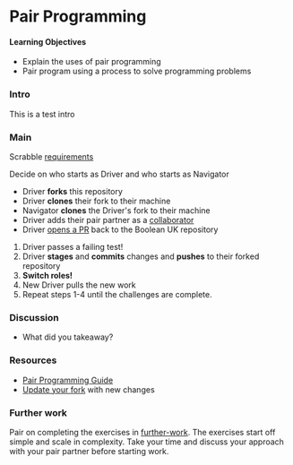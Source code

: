 # Pair Programming

#### Learning Objectives
- Explain the uses of pair programming
- Pair program using a process to solve programming problems

### Intro

This is a test intro

### Main

Scrabble [requirements](./requirements.md)

Decide on who starts as Driver and who starts as Navigator
- Driver **forks** this repository
- Driver **clones** their fork to their machine
- Navigator **clones** the Driver's fork to their machine
- Driver adds their pair partner as a [collaborator](https://docs.github.com/en/github/setting-up-and-managing-your-github-user-account/inviting-collaborators-to-a-personal-repository)
- Driver [opens a PR](https://docs.github.com/en/github/collaborating-with-issues-and-pull-requests/creating-a-pull-request) back to the Boolean UK repository

1. Driver passes a failing test!
2. Driver **stages** and **commits** changes and **pushes** to their forked repository
3. **Switch roles!**
4. New Driver pulls the new work
5. Repeat steps 1-4 until the challenges are complete.

### Discussion

- What did you takeaway?

### Resources

- [Pair Programming Guide](https://tuple.app/pair-programming-guide/template)
- [Update your fork](https://gist.github.com/CristinaSolana/1885435#gistcomment-2857738) with new changes


### Further work
Pair on completing the exercises in [further-work](./further-work). The exercises start off simple and scale in complexity. Take your time and discuss your approach with your pair partner before starting work.
